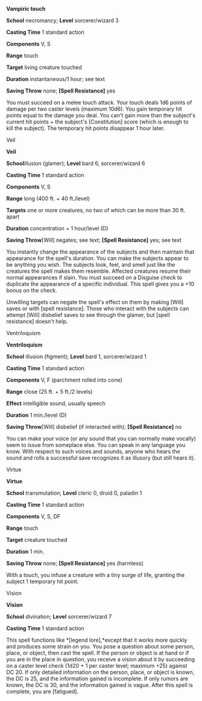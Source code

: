 **Vampiric touch**

**School** necromancy; **Level** sorcerer/wizard 3

**Casting Time** 1 standard action

**Components** V, S

**Range** touch

**Target** living creature touched

**Duration** instantaneous/1 hour; see text

**Saving Throw** none; **[Spell
Resistance]** yes

You must succeed on a melee touch attack. Your touch deals 1d6
points of damage per two caster levels (maximum 10d6). You gain
temporary hit points equal to the damage you deal. You can't gain
more than the subject's current hit points + the subject's
[Constitution] score (which
is enough to kill the subject). The temporary hit points
disappear 1 hour later.

Veil

**Veil**

**School**illusion (glamer); **Level** bard 6, sorcerer/wizard 6

**Casting Time** 1 standard action

**Components** V, S

**Range** long (400 ft. + 40 ft./level)

**Targets** one or more creatures, no two of which can be more
than 30 ft. apart

**Duration** concentration + 1 hour/level (D)

**Saving Throw**[Will] negates; see text;
**[Spell Resistance]** yes;
see text

You instantly change the appearance of the subjects and then
maintain that appearance for the spell's duration. You can make
the subjects appear to be anything you wish. The subjects look,
feel, and smell just like the creatures the spell makes them
resemble. Affected creatures resume their normal appearances if
slain. You must succeed on a Disguise check to duplicate the
appearance of a specific individual. This spell gives you a +10
bonus on the check.

Unwilling targets can negate the spell's effect on them by making
[Will] saves or with [spell
resistance]. Those who
interact with the subjects can attempt
[Will] disbelief saves to see through the
glamer, but [spell
resistance] doesn't help.

Ventriloquism

**Ventriloquism**

**School** illusion (figment); **Level** bard 1, sorcerer/wizard
1

**Casting Time** 1 standard action

**Components** V, F (parchment rolled into cone)

**Range** close (25 ft. + 5 ft./2 levels)

**Effect** intelligible sound, usually speech

**Duration** 1 min./level (D)

**Saving Throw**[Will] disbelief (if
interacted with); **[Spell
Resistance]** no

You can make your voice (or any sound that you can normally make
vocally) seem to issue from someplace else. You can speak in any
language you know. With respect to such voices and sounds, anyone
who hears the sound and rolls a successful save recognizes it as
illusory (but still hears it).

Virtue

**Virtue**

**School** transmutation; **Level** cleric 0, druid 0, paladin 1

**Casting Time** 1 standard action

**Components** V, S, DF

**Range** touch

**Target** creature touched

**Duration** 1 min.

**Saving Throw** none; **[Spell
Resistance]** yes (harmless)

With a touch, you infuse a creature with a tiny surge of life,
granting the subject 1 temporary hit point.

Vision

**Vision**

**School** divination; **Level** sorcerer/wizard 7

**Casting Time** 1 standard action

This spell functions like *[legend
lore],*except that it works more
quickly and produces some strain on you. You pose a question
about some person, place, or object, then cast the spell. If the
person or object is at hand or if you are in the place in
question, you receive a vision about it by succeeding on a caster
level check (1d20 + 1 per caster level; maximum +25) against DC
20. If only detailed information on the person, place, or object
is known, the DC is 25, and the information gained is incomplete.
If only rumors are known, the DC is 30, and the information
gained is vague. After this spell is complete, you are
[fatigued].
